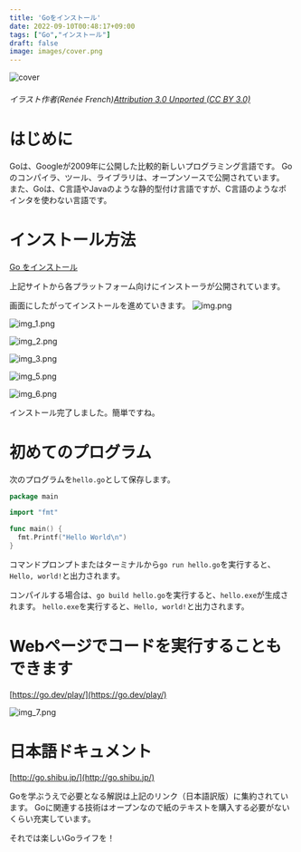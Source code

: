 ```yaml
---
title: 'Goをインストール'
date: 2022-09-10T00:48:17+09:00
tags: ["Go","インストール"]
draft: false
image: images/cover.png
---
```


![cover](images/cover.png)
###### イラスト作者(Renée French)[Attribution 3.0 Unported (CC BY 3.0)](https://creativecommons.org/licenses/by/3.0/)

# はじめに
Goは、Googleが2009年に公開した比較的新しいプログラミング言語です。
Goのコンパイラ、ツール、ライブラリは、オープンソースで公開されています。
また、Goは、C言語やJavaのような静的型付け言語ですが、C言語のようなポインタを使わない言語です。

# インストール方法

[Go をインストール](https://go.dev/dl/)

上記サイトから各プラットフォーム向けにインストーラが公開されています。

画面にしたがってインストールを進めていきます。
![img.png](images/img.png)

![img_1.png](images/img_1.png)

![img_2.png](images/img_2.png)

![img_3.png](images/img_3.png)

![img_5.png](images/img_5.png)

![img_6.png](images/img_6.png)

インストール完了しました。簡単ですね。

# 初めてのプログラム

次のプログラムを`hello.go`として保存します。

```go
package main

import "fmt"

func main() {
  fmt.Printf("Hello World\n")
}
```

コマンドプロンプトまたはターミナルから`go run hello.go`を実行すると、`Hello, world!`と出力されます。

コンパイルする場合は、`go build hello.go`を実行すると、`hello.exe`が生成されます。
`hello.exe`を実行すると、`Hello, world!`と出力されます。

# Webページでコードを実行することもできます

[https://go.dev/play/](https://go.dev/play/)

![img_7.png](images/img_7.png)

# 日本語ドキュメント

[http://go.shibu.jp/](http://go.shibu.jp/)

Goを学ぶうえで必要となる解説は上記のリンク（日本語訳版）に集約されています。
Goに関連する技術はオープンなので紙のテキストを購入する必要がないくらい充実しています。

それでは楽しいGoライフを！